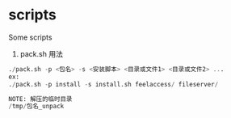 # scripts
Some scripts

1. pack.sh 用法
``` sql
./pack.sh -p <包名> -s <安装脚本> <目录或文件1> <目录或文件2> ...
ex:
./pack.sh -p install -s install.sh feelaccess/ fileserver/

NOTE: 解压的临时目录
/tmp/包名_unpack

```
